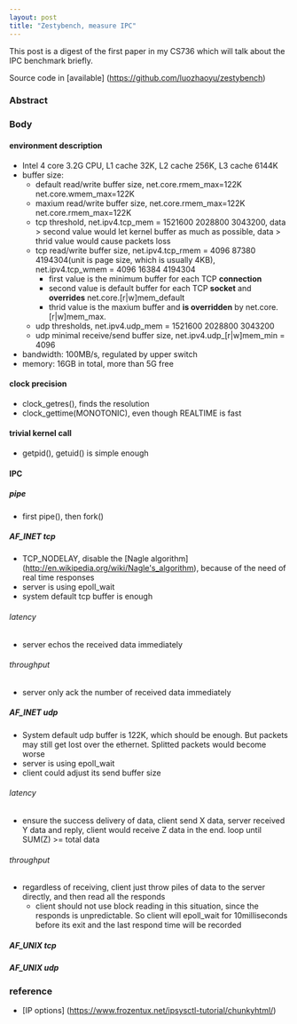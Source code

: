 ```yaml
---
layout: post
title: "Zestybench, measure IPC"
---
```

This post is a digest of the first paper in my CS736 which will talk about the IPC benchmark briefly.

Source code in [available] (https://github.com/luozhaoyu/zestybench)

### Abstract

### Body
#### environment description
* Intel 4 core 3.2G CPU, L1 cache 32K, L2 cache 256K, L3 cache 6144K
* buffer size:
    * default read/write buffer size, net.core.rmem_max=122K net.core.wmem_max=122K
    * maxium read/write buffer size, net.core.rmem_max=122K net.core.rmem_max=122K
    * tcp threshold, net.ipv4.tcp_mem = 1521600 2028800 3043200, data > second value would let kernel buffer as much as possible, data > thrid value would cause packets loss
    * tcp read/write buffer size, net.ipv4.tcp_rmem = 4096 87380 4194304(unit is page size, which is usually 4KB), net.ipv4.tcp_wmem = 4096 16384 4194304
        - first value is the minimum buffer for each TCP **connection**
        - second value is default buffer for each TCP **socket** and **overrides** net.core.[r|w]mem_default
        - thrid value is the maxium buffer and **is overridden** by net.core.[r|w]mem_max.
    * udp thresholds, net.ipv4.udp_mem = 1521600 2028800 3043200
    * udp minimal receive/send buffer size, net.ipv4.udp_[r|w]mem_min = 4096
* bandwidth: 100MB/s, regulated by upper switch
* memory: 16GB in total, more than 5G free
#### clock precision
* clock_getres(), finds the resolution
* clock_gettime(MONOTONIC), even though REALTIME is fast

#### trivial kernel call
* getpid(), getuid() is simple enough

#### IPC
##### pipe
* first pipe(), then fork()

##### AF_INET tcp
* TCP_NODELAY, disable the [Nagle algorithm] (http://en.wikipedia.org/wiki/Nagle's_algorithm), because of the need of real time responses
* server is using epoll_wait
* system default tcp buffer is enough

###### latency
* server echos the received data immediately

###### throughput
* server only ack the number of received data immediately

##### AF_INET udp
* System default udp buffer is 122K, which should be enough. But packets may still get lost over the ethernet. Splitted packets would become worse
* server is using epoll_wait
* client could adjust its send buffer size

###### latency
* ensure the success delivery of data, client send X data, server received Y data and reply, client would receive Z data in the end. loop until SUM(Z) >= total data

###### throughput
* regardless of receiving, client just throw piles of data to the server directly, and then read all the responds
    * client should not use block reading in this situation, since the responds is unpredictable. So client will epoll_wait for 10milliseconds before its exit and the last respond time will be recorded

##### AF_UNIX tcp
##### AF_UNIX udp


### reference
* [IP options] (https://www.frozentux.net/ipsysctl-tutorial/chunkyhtml/)
